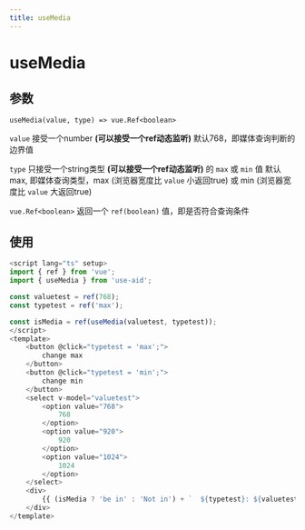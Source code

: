 ```yaml
---
title: useMedia
---
```


# useMedia

## 参数
`useMedia(value, type) => vue.Ref<boolean>`

`value` 接受一个number **(可以接受一个ref动态监听)** 默认768，即媒体查询判断的边界值

`type` 只接受一个string类型 **(可以接受一个ref动态监听)** 的 `max` 或 `min` 值 默认max, 
即媒体查询类型，max (浏览器宽度比 `value` 小返回true) 或 min (浏览器宽度比 `value` 大返回true)

`vue.Ref<boolean>` 返回一个 `ref(boolean)` 值，即是否符合查询条件

## 使用
```ts
<script lang="ts" setup>
import { ref } from 'vue';
import { useMedia } from 'use-aid';

const valuetest = ref(768);
const typetest = ref('max');

const isMedia = ref(useMedia(valuetest, typetest));
</script>
<template>
    <button @click="typetest = 'max';">
        change max
    </button>
    <button @click="typetest = 'min';">
        change min
    </button>
    <select v-model="valuetest">
        <option value="768">
            768
        </option>
        <option value="920">
            920
        </option>
        <option value="1024">
            1024
        </option>
    </select>
    <div>
        {{ (isMedia ? 'be in' : 'Not in') + `  ${typetest}: ${valuetest}` }}
    </div>
</template>
```